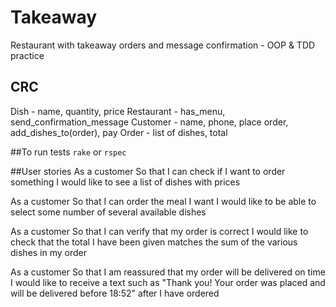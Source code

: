 # Takeaway
Restaurant with takeaway orders and message confirmation - OOP & TDD practice

## CRC
Dish - name, quantity, price
Restaurant - has_menu, send_confirmation_message
Customer - name, phone, place order, add_dishes_to(order), pay
Order - list of dishes, total

##To run tests
`rake` or `rspec`

##User stories
As a customer
So that I can check if I want to order something
I would like to see a list of dishes with prices

As a customer
So that I can order the meal I want
I would like to be able to select some number of several available dishes

As a customer
So that I can verify that my order is correct
I would like to check that the total I have been given matches the sum of the various dishes in my order

As a customer
So that I am reassured that my order will be delivered on time
I would like to receive a text such as "Thank you! Your order was placed and will be delivered before 18:52" after I have ordered